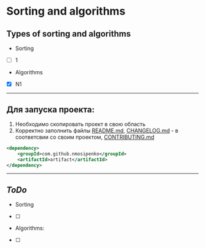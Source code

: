 # Sorting and algorithms

## Types of sorting and algorithms

* Sorting
- [ ] 1 
* Algorithms
- [X] N1

---

## Для запуска проекта:
1) Необходимо скопировать проект в свою область
2) Корректно заполнить файлы [README.md](https://gitlab.rshbdev.ru/rshbintech/integrations/cki/ip2-services/integration-app/-/blob/master/README.md), [CHANGELOG.md](https://gitlab.rshbdev.ru/rshbintech/integrations/cki/ip2-services/integration-app/-/blob/master/CHANGELOG.md) - в соответсвии со своим проектом, [CONTRIBUTING.md](https://gitlab.rshbdev.ru/rshbintech/integrations/cki/ip2-services/integration-app/-/blob/master/CONTIBUTING.md)
```XML
<dependency>
    <groupId>com.github.nmosipenko</groupId>
    <artifactId>artifact</artifactId>
</dependency>
```
---

## *ToDo*  
* Sorting
- [ ] 
* Algorithms:
- [ ] 